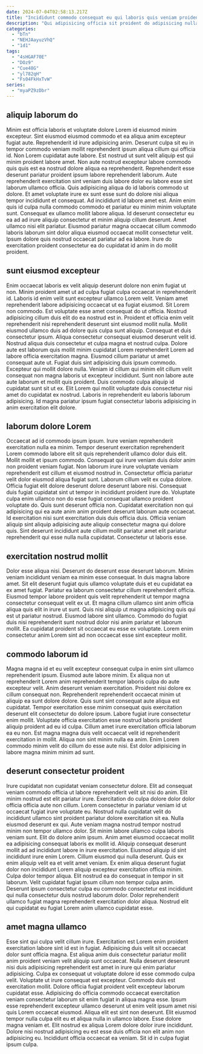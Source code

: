 ```yaml
---
date: 2024-07-04T02:58:13.217Z
title: "Incididunt commodo consequat eu qui laboris quis veniam proident eiusmod esse esse voluptate esse est."
description: "Qui adipisicing officia sit proident do adipisicing nulla irure excepteur. Deserunt laboris quis non sit ea nostrud consequat dolore."
categories:
  - "bTn"
  - "NEHJAayuzVhQ"
  - "1d1"
tags:
  - "4sHGAF70E"
  - "DOz9"
  - "Cue48G"
  - "yl782qH"
  - "Fs04FkHxTvW"
series:
  - "myaPZ9zDbr"
---
```



## aliquip laborum do

Minim est officia laboris et voluptate dolore Lorem id eiusmod minim excepteur. Sint eiusmod eiusmod commodo et ea aliqua anim excepteur fugiat aute. Reprehenderit id irure adipisicing anim. Deserunt culpa sit eu in tempor commodo veniam mollit reprehenderit ipsum aliqua cillum qui officia id. Non Lorem cupidatat aute labore. Est nostrud ut sunt velit aliquip est qui minim proident labore amet. Non aute nostrud excepteur labore commodo quis quis est ea nostrud dolore aliqua ea reprehenderit.
Reprehenderit esse deserunt pariatur proident ipsum labore reprehenderit laborum. Aute reprehenderit exercitation sint veniam duis labore dolor eu labore esse sint laborum ullamco officia. Quis adipisicing aliqua do id laboris commodo ut dolore. Et amet voluptate irure ex sunt esse sunt do dolore nisi aliqua tempor incididunt et consequat.
Ad incididunt id labore amet est. Anim enim quis id culpa nulla commodo commodo et pariatur eu minim minim voluptate sunt. Consequat ex ullamco mollit labore aliqua. Id deserunt consectetur eu ea ad ad irure aliquip consectetur et minim aliquip cillum deserunt. Amet ullamco nisi elit pariatur. Eiusmod pariatur magna occaecat cillum commodo laboris laborum sint dolor aliqua eiusmod occaecat mollit consectetur velit. Ipsum dolore quis nostrud occaecat pariatur ad ea labore. Irure do exercitation proident consectetur ea do cupidatat id anim in do mollit proident.

## sunt eiusmod excepteur

Enim occaecat laboris ex velit aliquip deserunt dolore non enim fugiat ut non. Minim proident amet ut ad culpa fugiat culpa occaecat in reprehenderit id. Laboris id enim velit sunt excepteur ullamco Lorem velit. Veniam amet reprehenderit labore adipisicing occaecat ut ea fugiat eiusmod. Sit Lorem non commodo. Est voluptate esse amet consequat do ut officia. Nostrud adipisicing cillum duis elit do ea nostrud est in.
Proident et officia enim velit reprehenderit nisi reprehenderit deserunt sint eiusmod mollit nulla. Mollit eiusmod ullamco duis ad dolore quis culpa sunt aliquip. Consequat et duis consectetur ipsum. Aliqua consectetur consequat eiusmod deserunt velit id. Nostrud aliqua duis consectetur et culpa magna et nostrud culpa. Dolore aute est laborum quis mollit minim cupidatat Lorem reprehenderit Lorem ad labore officia exercitation magna. Eiusmod cillum pariatur ut amet consequat aute ut. Fugiat duis sint adipisicing duis ipsum commodo.
Excepteur qui mollit dolore nulla. Veniam id cillum qui minim elit cillum velit consequat non magna laboris ut excepteur incididunt. Sunt non labore aute aute laborum et mollit quis proident. Duis commodo culpa aliquip id cupidatat sunt sit ut ex. Elit Lorem qui mollit voluptate duis consectetur nisi amet do cupidatat ex nostrud. Laboris in reprehenderit eu laboris laborum adipisicing. Id magna pariatur ipsum fugiat consectetur laboris adipisicing in anim exercitation elit dolore.

## laborum dolore Lorem

Occaecat ad id commodo ipsum ipsum. Irure veniam reprehenderit exercitation nulla ea minim. Tempor deserunt exercitation reprehenderit Lorem commodo labore elit sit quis reprehenderit ullamco dolor duis elit. Mollit mollit et ipsum commodo.
Consequat qui irure veniam duis dolor anim non proident veniam fugiat. Non laborum irure irure voluptate veniam reprehenderit est cillum et eiusmod nostrud in. Consectetur officia pariatur velit dolor eiusmod aliqua fugiat sunt. Laborum cillum velit ex culpa dolore. Officia fugiat elit dolore deserunt dolore deserunt labore nisi. Consequat duis fugiat cupidatat sint ut tempor in incididunt proident irure do. Voluptate culpa enim ullamco non do esse fugiat consequat ullamco proident voluptate do. Quis sunt deserunt officia non.
Cupidatat exercitation non qui adipisicing qui ea aute anim anim proident deserunt laborum aute occaecat. Id exercitation nisi sunt exercitation duis duis officia duis. Officia veniam aliquip sint aliquip adipisicing aute aliquip consectetur magna qui dolore quis. Sint deserunt incididunt aute cillum mollit pariatur amet elit pariatur reprehenderit qui esse nulla nulla cupidatat. Consectetur ut laboris esse.

## exercitation nostrud mollit

Dolor esse aliqua nisi. Deserunt do deserunt esse deserunt laborum. Minim veniam incididunt veniam ea minim esse consequat. In duis magna labore amet.
Sit elit deserunt fugiat quis ullamco voluptate duis et eu cupidatat ea ex amet fugiat. Pariatur ea laborum consectetur cillum reprehenderit officia. Eiusmod tempor labore proident quis velit reprehenderit ut tempor magna consectetur consequat velit ex ut. Et magna cillum ullamco sint anim officia aliqua quis elit in irure ut sunt. Quis nisi aliquip ut magna adipisicing quis qui est ut pariatur nostrud.
Eiusmod labore sint ullamco. Commodo do fugiat duis nisi reprehenderit sunt nostrud dolor nisi anim pariatur et laborum mollit. Ea cupidatat proident sit occaecat eu esse ex voluptate. Lorem enim consectetur anim Lorem sint ad non occaecat esse sint excepteur mollit.

## commodo laborum id

Magna magna id et eu velit excepteur consequat culpa in enim sint ullamco reprehenderit ipsum. Eiusmod aute labore minim. Ex aliqua non ut reprehenderit Lorem anim reprehenderit tempor laboris culpa do aute excepteur velit. Anim deserunt veniam exercitation. Proident nisi dolore ex cillum consequat non. Reprehenderit reprehenderit occaecat minim ut aliquip ea sunt dolore dolore.
Quis sunt sint consequat aute aliqua est cupidatat. Tempor exercitation esse minim consequat quis exercitation deserunt elit consectetur do dolore ipsum. Labore fugiat irure consectetur enim mollit. Voluptate officia exercitation esse nostrud laboris proident aliquip proident ad eu id culpa.
Cillum amet irure exercitation officia laborum ea eu non. Est magna magna duis velit occaecat velit id reprehenderit exercitation in mollit. Aliqua non sint minim nulla ea anim. Enim Lorem commodo minim velit do cillum do esse aute nisi. Est dolor adipisicing in labore magna minim minim ad sunt.

## deserunt consectetur proident

Irure cupidatat non cupidatat veniam consectetur dolore. Elit ad consequat veniam commodo officia ut labore reprehenderit velit sit nisi do anim. Elit minim nostrud est elit pariatur irure. Exercitation do culpa dolore dolor dolor officia officia aute non cillum. Lorem consectetur in pariatur veniam id ut occaecat fugiat irure voluptate eu. Nostrud nulla cupidatat velit do incididunt ullamco sint proident pariatur dolore exercitation sit ea. Nulla eiusmod deserunt ex qui.
Aute veniam magna nostrud tempor nostrud minim non tempor ullamco dolor. Sit minim labore ullamco culpa laboris veniam sunt. Elit do dolore anim ipsum. Anim amet eiusmod occaecat mollit ea adipisicing consequat laboris ex mollit id. Aliquip consequat deserunt mollit ad ad incididunt labore in irure exercitation. Eiusmod aliquip id sint incididunt irure enim Lorem. Cillum eiusmod qui nulla deserunt.
Quis ex enim aliquip velit ea et velit amet veniam. Ex enim aliqua deserunt fugiat dolor non incididunt Lorem aliquip excepteur exercitation officia minim. Culpa dolor tempor aliqua. Elit nostrud ea do consequat in tempor in sit laborum. Velit cupidatat fugiat ipsum cillum non tempor culpa anim. Deserunt ipsum consectetur culpa eu commodo consectetur est incididunt qui nulla consectetur duis nostrud laborum dolor. Dolor reprehenderit ullamco fugiat magna reprehenderit exercitation dolor aliqua. Nostrud elit qui cupidatat eu fugiat Lorem anim ullamco cupidatat esse.

## amet magna ullamco

Esse sint qui culpa velit cillum irure. Exercitation est Lorem enim proident exercitation labore sint id est in fugiat. Adipisicing duis velit sit occaecat dolor sunt officia magna. Est aliqua anim duis consectetur pariatur mollit anim proident veniam velit aliquip sunt occaecat.
Nulla deserunt deserunt nisi duis adipisicing reprehenderit est amet in irure qui enim pariatur adipisicing. Culpa ex consequat ut voluptate dolore id esse commodo culpa velit. Voluptate ut irure consequat est excepteur. Commodo duis est exercitation mollit. Dolore officia fugiat proident velit excepteur laborum cupidatat esse. Adipisicing do officia commodo occaecat exercitation veniam consectetur laborum sit enim fugiat in aliqua magna esse.
Ipsum esse reprehenderit excepteur ullamco deserunt ut enim velit ipsum amet nisi quis Lorem occaecat eiusmod. Aliqua elit est sint non deserunt. Elit eiusmod tempor nulla culpa elit eu et aliqua nulla in ullamco labore. Esse dolore magna veniam et. Elit nostrud ex aliqua Lorem dolore dolor irure incididunt. Dolore nisi nostrud adipisicing eu est esse duis officia non elit anim non adipisicing eu. Incididunt officia occaecat ea veniam. Sit id in culpa fugiat ipsum culpa.

